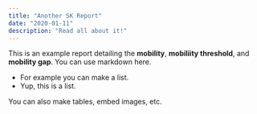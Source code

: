 ```yaml
---
title: "Another SK Report"
date: "2020-01-11"
description: "Read all about it!"
---
```


This is an example report detailing the **mobility**, **mobiliity threshold**, and **mobility gap**. You can use markdown here.

- For example you can make a list.
- Yup, this is a list.

You can also make tables, embed images, etc.
